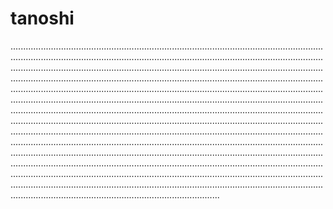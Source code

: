 # tanoshi

...........................................................................................................................................................................................................................................................................................................................................................................................................................................................................................................................................................................................................................................................................................................................................................................................................................................................................................................................................................................................................................................................................................................................................................................................................................................................................................................................................................................................................................................................................................................................................................................................................................................................................................................................................................................................................................................................................................